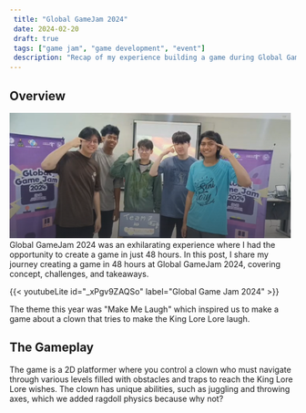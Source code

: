 ```yaml
---
 title: "Global GameJam 2024"
 date: 2024-02-20
 draft: true
 tags: ["game jam", "game development", "event"]
 description: "Recap of my experience building a game during Global GameJam 2024."
---
```


## Overview

![alt text](image.png)
Global GameJam 2024 was an exhilarating experience where I had the opportunity to create a game in just 48 hours. In this post, I share my journey creating a game in 48 hours at Global GameJam 2024, covering concept, challenges, and takeaways.

{{< youtubeLite id="_xPgv9ZAQSo" label="Global Game Jam 2024" >}}

The theme this year was "Make Me Laugh" which inspired us to make a game about a clown that tries to make the King Lore Lore laugh.

## The Gameplay

The game is a 2D platformer where you control a clown who must navigate through various levels filled with obstacles and traps to reach the King Lore Lore wishes. The clown has unique abilities, such as juggling and throwing axes, which we added ragdoll physics because why not?
